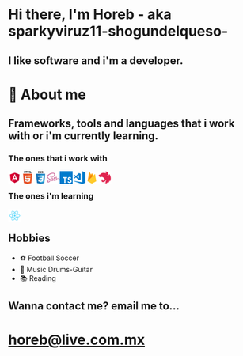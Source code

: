 # Hi there, I'm Horeb - aka sparkyviruz11-shogundelqueso-

## I like software and i'm a developer.

# 🤠 About me

## Frameworks, tools and languages that i work with or i'm currently learning.
### The ones that i work with


[<img align="left" alt="JavaScript" width="26px" src="https://raw.githubusercontent.com/github/explore/80688e429a7d4ef2fca1e82350fe8e3517d3494d/topics/angular/angular.png" />][ANGULAR]
[<img align="left" alt="HTML5" width="26px" src="https://raw.githubusercontent.com/github/explore/80688e429a7d4ef2fca1e82350fe8e3517d3494d/topics/html/html.png" />][HTML]
[<img align="left" alt="CSS3" width="26px" src="https://raw.githubusercontent.com/github/explore/80688e429a7d4ef2fca1e82350fe8e3517d3494d/topics/css/css.png" />][CSS]
[<img align="left" alt="Sass" width="26px" src="https://raw.githubusercontent.com/github/explore/80688e429a7d4ef2fca1e82350fe8e3517d3494d/topics/sass/sass.png" />][SASS]
[<img align="left" alt="JavaScript" width="26px" src="https://raw.githubusercontent.com/github/explore/80688e429a7d4ef2fca1e82350fe8e3517d3494d/topics/typescript/typescript.png" />][TYPESCRIPT]
[<img align="left" alt="Visual Studio Code" width="26px" src="https://raw.githubusercontent.com/github/explore/80688e429a7d4ef2fca1e82350fe8e3517d3494d/topics/visual-studio-code/visual-studio-code.png" />][VSCODEDOWN]
[<img align="left" alt="Firebase" width="26px" src="https://raw.githubusercontent.com/github/explore/80688e429a7d4ef2fca1e82350fe8e3517d3494d/topics/firebase/firebase.png" />][FIREBASE]
[<img align="left" alt="NestJS" width="26px" src="https://raw.githubusercontent.com/github/explore/37c71fdca4e12086faf8c7009793d2eb588c914e/topics/nestjs/nestjs.png" />][NESTJS]
<br />

### The ones i'm learning
[<img align="left" alt="React" width="26px" src="https://raw.githubusercontent.com/github/explore/80688e429a7d4ef2fca1e82350fe8e3517d3494d/topics/react/react.png" />][REACT]

<br />

## Hobbies

- ⚽ Football Soccer
- 🎸 Music Drums-Guitar
- 📚 Reading

## Wanna contact me? email me to...
# horeb@live.com.mx

[VSCODEDOWN]: https://code.visualstudio.com/download
[HTML]: https://www.w3schools.com/html/
[CSS]: https://www.w3schools.com/css/
[SASS]: https://sass-lang.com/
[TYPESCRIPT]: https://www.typescriptlang.org/
[ANGULAR]: https://cli.angular.io/
[FIREBASE]: https://firebase.com/
[NESTJS]: https://nestjs.com/
[REACT]: https://reactjs.org/
